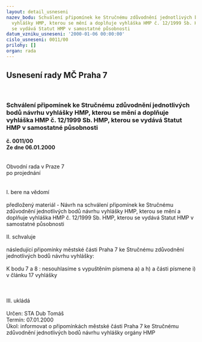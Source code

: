 ```yaml
---
layout: detail_usneseni
nazev_bodu: Schválení připomínek ke Stručnému zdůvodnění jednotlivých bodů návrhu
  vyhlášky HMP, kterou se mění a doplňuje vyhláška HMP č. 12/1999 Sb. HMP, kterou
  se vydává Statut HMP v samostatné působnosti
datum_vzniku_usneseni: '2000-01-06 00:00:00'
cislo_usneseni: 0011/00
prilohy: []
organ: rada
---
```

<div id="ucUsn_pList" class="usn">
	<span><h2>Usnesení rady MČ Praha 7 </h2>
<br></span><div class="standBody">
<span><h3>Schválení připomínek ke Stručnému zdůvodnění jednotlivých bodů návrhu vyhlášky HMP, kterou se mění a doplňuje vyhláška HMP č. 12/1999 Sb. HMP, kterou se vydává Statut HMP v samostatné působnosti</h3></span><div class="center">
		<strong>č. 0011/00</strong><br>
	</div>
<div class="center">
		<strong>Ze dne 06.01.2000</strong><br><br>
	</div>
<br>Obvodní rada v Praze 7<br>po projednání<br><br><br>I.	bere na vědomí<br><br> předložený materiál - Návrh na schválení připomínek ke Stručnému zdůvodnění jednotlivých bodů návrhu vyhlášky HMP, kterou se mění a doplňuje vyhláška HMP č. 12/1999 Sb. HMP, kterou se vydává Statut HMP v samostatné působnosti<br><br>II.	schvaluje <br><br>následující připomínky městské části Praha 7 ke Stručnému zdůvodnění jednotlivých bodů návrhu vyhlášky:<br><br>K bodu 7 a 8 : nesouhlasíme s vypuštěním písmena  a) a h) a části písmene i) v článku 17 vyhlášky<br><br><br><br>III.	ukládá <br><br> Určen:	     	STA Dub Tomáš<br>Termín: 07.01.2000<br>Úkol:	informovat o připomínkách městské části Praha 7 ke Stručnému zdůvodnění jednotlivých bodů návrhu vyhlášky orgány HMP<br>
</div>
</div>
